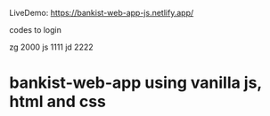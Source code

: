 LiveDemo: https://bankist-web-app-js.netlify.app/

codes to login

zg 2000
js 1111
jd 2222

# bankist-web-app using vanilla js, html and css
